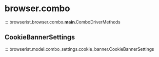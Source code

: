 # browser.combo

::: browserist.browser.combo.__main__.ComboDriverMethods

## CookieBannerSettings

::: browserist.model.combo_settings.cookie_banner.CookieBannerSettings
